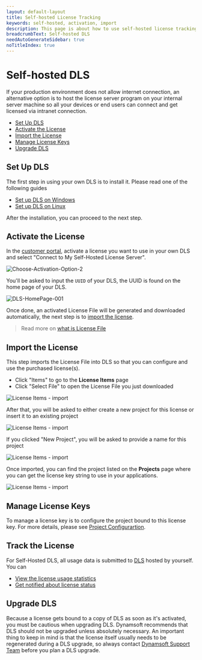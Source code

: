 ```yaml
---
layout: default-layout
title: Self-hosted License Tracking
keywords: self-hosted, activation, import
description: This page is about how to use self-hosted license tracking.
breadcrumbText: Self-hosted DLS
needAutoGenerateSidebar: true
noTitleIndex: true
---
```


# Self-hosted DLS

If your production environment does not allow internet connection, an alternative option is to host the license server program on your internal server machine so all your devices or end users can connect and get licensed via intranet connection.

* [Set Up DLS](#set-up-dls)
* [Activate the License](#activate-the-license)
* [Import the License](#import-the-license)
* [Manage License Keys](#manage-license-keys)
* [Upgrade DLS](#upgrade-dls)

## Set Up DLS

The first step in using your own DLS is to install it. Please read one of the following guides

* [Set up DLS on Windows]({{site.selfhosted}}dlsonwindows.html)
* [Set up DLS on Linux]({{site.selfhosted}}dlsonlinux.html)

After the installation, you can proceed to the next step.

## Activate the License

In the [customer portal](https://www.dynamsoft.com/customer/license/fullLicense), activate a license you want to use in your own DLS and select "Connect to My Self-Hosted License Server".

![Choose-Activation-Option-2]({{site.assets}}imgs/activate-004.png)

You'll be asked to input the `UUID` of your DLS, the UUID is found on the home page of your DLS.

![DLS-HomePage-001]({{site.assets}}imgs/dls-homepage.png)

Once done, an activated License File will be generated and downloaded automatically, the next step is to [import the license](#import-the-license).

> Read more on [what is License File]({{site.about}}terms.html#license-file)

## Import the License

This step imports the License File into DLS so that you can configure and use the purchased license(s).

* Click "Items" to go to the **License Items** page
* Click "Select File" to open the License File you just downloaded

![License Items - import]({{site.assets}}imgs/licenseitems-002.png)

After that, you will be asked to either create a new project for this license or insert it to an existing project

![License Items - import]({{site.assets}}imgs/licenseitems-003.png)

If you clicked "New Project", you will be asked to provide a name for this project

![License Items - import]({{site.assets}}imgs/licenseitems-004.png)

Once imported, you can find the project listed on the **Projects** page where you can get the license key string to use in your applications.

![License Items - import]({{site.assets}}imgs/licenseitems-005.png)

## Manage License Keys

To manage a license key is to configure the project bound to this license key. For more details, please see [Project Configurartion]({{site.common}}project.html).

## Track the License

For Self-Hosted DLS, all usage data is submitted to [DLS]({{site.about}}terms.html#dynamsoft-license-server) hosted by yourself. You can

* [View the license usage statistics]({{site.common}}statistics.html)
* [Get notified about license status]({{site.common}}usagealerts.html)

## Upgrade DLS

Because a license gets bound to a copy of DLS as soon as it's activated, you must be cautious when upgrading DLS. Dynamsoft recommends that DLS should not be upgraded unless absolutely necessary. An important thing to keep in mind is that the license itself usually needs to be regenerated during a DLS upgrade, so always contact [Dynamsoft Support Team](mailto:support@dynamsoft.com) before you plan a DLS upgrade.
